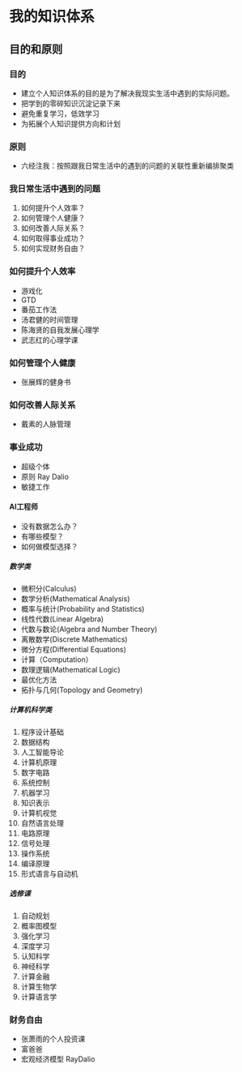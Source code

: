 # 我的知识体系

## 目的和原则

### 目的
- 建立个人知识体系的目的是为了解决我现实生活中遇到的实际问题。
- 把学到的零碎知识沉淀记录下来
- 避免重复学习，低效学习
- 为拓展个人知识提供方向和计划

### 原则

- 六经注我：按照跟我日常生活中的遇到的问题的关联性重新编排聚类

### 我日常生活中遇到的问题

1. 如何提升个人效率？
2. 如何管理个人健康？
3. 如何改善人际关系？
4. 如何取得事业成功？
5. 如何实现财务自由？

### 如何提升个人效率

- 游戏化
- GTD
- 番茄工作法
- 汤君健的时间管理
- 陈海贤的自我发展心理学
- 武志红的心理学课

### 如何管理个人健康

- 张展辉的健身书

### 如何改善人际关系

- 戴素的人脉管理

### 事业成功

- 超级个体
- 原则 Ray Dalio
- 敏捷工作

#### AI工程师

- 没有数据怎么办？
- 有哪些模型？
- 如何做模型选择？


##### 数学类

- 微积分(Calculus)
- 数学分析(Mathematical Analysis)
- 概率与统计(Probability and Statistics)
- 线性代数(Linear Algebra)
- 代数与数论(Algebra and Number Theory)
- 离散数学(Discrete Mathematics)
- 微分方程(Differential Equations)
- 计算（Computation）
- 数理逻辑(Mathematical Logic)
- 最优化方法
- 拓扑与几何(Topology and Geometry)

##### 计算机科学类

1. 程序设计基础
2. 数据结构
3. 人工智能导论
4. 计算机原理
5. 数字电路
6. 系统控制
7. 机器学习
8. 知识表示
9. 计算机视觉
10. 自然语言处理
11. 电路原理
12. 信号处理
13. 操作系统
14. 编译原理
15. 形式语言与自动机

##### 选修课

1. 自动规划
2. 概率图模型
3. 强化学习
4. 深度学习
5. 认知科学
6. 神经科学
7. 计算金融
8. 计算生物学
9. 计算语言学

### 财务自由

- 张萧雨的个人投资课
- 富爸爸
- 宏观经济模型 RayDalio

